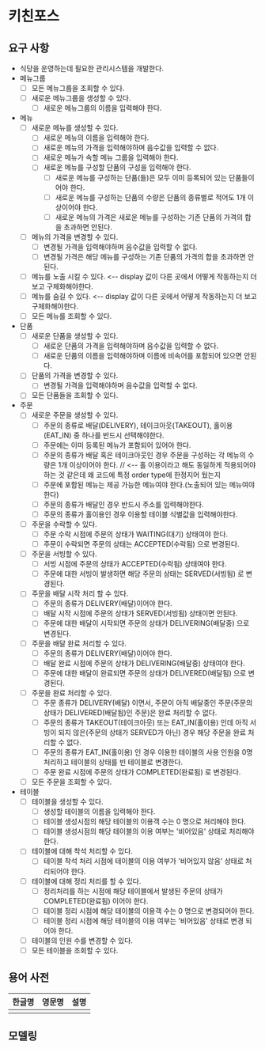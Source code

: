 # 키친포스

## 요구 사항

- 식당을 운영하는데 필요한 관리시스템을 개발한다.
- 메뉴그룹
    - [ ] 모든 메뉴그룹을 조회할 수 있다.
    - [ ] 새로운 메뉴그룹을 생성할 수 있다.
      - [ ] 새로운 메뉴그룹의 이름을 입력해야 한다. 

- 메뉴
    - [ ] 새로운 메뉴를 생성할 수 있다.
      - [ ] 새로운 메뉴의 이름을 입력해야 한다.
      - [ ] 새로운 메뉴의 가격을 입력해야하며 음수값을 입력할 수 없다.
      - [ ] 새로운 메뉴가 속할 메뉴 그룹을 입력해야 한다.
      - [ ] 새로운 메뉴를 구성할 단품의 구성을 입력해야 한다.
        - [ ] 새로운 메뉴를 구성하는 단품(들)은 모두 이미 등록되어 있는 단품들이어야 한다.
        - [ ] 새로운 메뉴를 구성하는 단품의 수량은 단품의 종류별로 적어도 1개 이상이어야 한다.
        - [ ] 새로운 메뉴의 가격은 새로운 메뉴를 구성하는 기존 단품의 가격의 합을 초과하면 안된다.
    - [ ] 메뉴의 가격을 변경할 수 있다.
      - [ ] 변경될 가격을 입력해야하며 음수값을 입력할 수 없다.
      - [ ] 변경될 가격은 해당 메뉴를 구성하는 기존 단품의 가격의 합을 초과하면 안된다.
    - [ ] 메뉴를 노출 시킬 수 있다. <-- display 값이 다른 곳에서 어떻게 작동하는지 더 보고 구체화해야한다.
    - [ ] 메뉴를 숨길 수 있다. <-- display 값이 다른 곳에서 어떻게 작동하는지 더 보고 구체화해야한다.
    - [ ] 모든 메뉴를 조회할 수 있다.

- 단품
    - [ ] 새로운 단품을 생성할 수 있다.
      - [ ] 새로운 단품의 가격을 입력해야하며 음수값을 입력할 수 없다.
      - [ ] 새로운 단품의 이름을 입력해야하며 이름에 비속어를 포함되어 있으면 안된다.
    - [ ] 단품의 가격을 변경할 수 있다.
      - [ ] 변경될 가격을 입력해야하며 음수값을 입력할 수 없다.
    - [ ] 모든 단품들을 조회할 수 있다.

- 주문
    - [ ] 새로운 주문을 생성할 수 있다. 
      - [ ] 주문의 종류로 배달(DELIVERY), 테이크아웃(TAKEOUT), 홀이용(EAT_IN) 중 하나를 반드시 선택해야한다. 
      - [ ] 주문에는 이미 등록된 메뉴가 포함되어 있어야 한다.
      - [ ] 주문의 종류가 배달 혹은 테이크아웃인 경우 주문을 구성하는 각 메뉴의 수량은 1개 이상이어야 한다. // <-- 홀 이용이라고 해도 동일하게 적용되어야 하는 것 같은데 왜 코드에 특정 order type에 한정지어 뒀는지   
      - [ ] 주문에 포함된 메뉴는 제공 가능한 메뉴여야 한다.(노출되어 있는 메뉴여야 한다)
      - [ ] 주문의 종류가 배달인 경우 반드시 주소를 입력해야한다. 
      - [ ] 주문의 종류가 홀이용인 경우 이용할 테이블 식별값을 입력해야한다.
    - [ ] 주문을 수락할 수 있다.
      - [ ] 주문 수락 시점에 주문의 상태가 WAITING(대기) 상태여야 한다.
      - [ ] 주문이 수락되면 주문의 상태는 ACCEPTED(수락됨) 으로 변경된다.
    - [ ] 주문을 서빙할 수 있다.
      - [ ] 서빙 시점에 주문의 상태가 ACCEPTED(수락됨) 상태여야 한다.
      - [ ] 주문에 대한 서빙이 발생하면 해당 주문의 상태는 SERVED(서빙됨) 로 변경된다.
    - [ ] 주문을 배달 시작 처리 할 수 있다.
      - [ ] 주문의 종류가 DELIVERY(배달)이어야 한다.
      - [ ] 배달 시작 시점에 주문의 상태가 SERVED(서빙됨) 상태이면 안된다.
      - [ ] 주문에 대한 배달이 시작되면 주문의 상태가 DELIVERING(배달중) 으로 변경된다.
    - [ ] 주문을 배달 완료 처리할 수 있다.
      - [ ] 주문의 종류가 DELIVERY(배달)이어야 한다.
      - [ ] 배달 완료 시점에 주문의 상태가 DELIVERING(배달중) 상태여야 한다.
      - [ ] 주문에 대한 배달이 완료되면 주문의 상태가 DELIVERED(배달됨) 으로 변경된다.
    - [ ] 주문을 완료 처리할 수 있다.
      - [ ] 주문 종류가 DELIVERY(배달) 이면서, 주문이 아직 배달중인 주문(주문의 상태가 DELIVERED(배달됨)인 주문)은 완료 처리할 수 없다.
      - [ ] 주문의 종류가 TAKEOUT(테이크아웃) 또는 EAT_IN(홀이용) 인데 아직 서빙이 되지 않은(주문의 상태가 SERVED가 아닌) 경우 해당 주문을 완료 처리할 수 없다.
      - [ ] 주문의 종류가 EAT_IN(홀이용) 인 경우 이용한 테이블의 사용 인원을 0명 처리하고 테이블의 상태를 빈 테이블로 변경한다.
      - [ ] 주문 완료 시점에 주문의 상태가 COMPLETED(완료됨) 로 변경된다.
    - [ ] 모든 주문을 조회할 수 있다.

- 테이블
    - [ ] 테이블을 생성할 수 있다.
      - [ ] 생성할 테이블의 이름을 입력해야 한다.
      - [ ] 테이블 생성시점의 해당 테이블의 이용객 수는 0 명으로 처리해야 한다.
      - [ ] 테이블 생성시점의 해당 테이블의 이용 여부는 '비어있음' 상태로 처리해야 한다.
    - [ ] 테이블에 대해 착석 처리할 수 있다.
      - [ ] 테이블 착석 처리 시점에 테이블의 이용 여부가 '비어있지 않음' 상태로 처리되어야 한다.
    - [ ] 테이블에 대해 정리 처리를 할 수 있다.
      - [ ] 정리처리를 하는 시점에 해당 테이블에서 발생된 주문의 상태가 COMPLETED(완료됨) 이어야 한다.
      - [ ] 테이블 정리 시점에 해당 테이블의 이용객 수는 0 명으로 변경되어야 한다.
      - [ ] 테이블 정리 시점에 해당 테이블의 이용 여부는 '비어있음' 상태로 변경 되어야 한다.
    - [ ] 테이블의 인원 수를 변경할 수 있다.
    - [ ] 모든 테이블을 조회할 수 있다.

## 용어 사전

| 한글명 | 영문명 | 설명 |
| --- | --- | --- |
|  |  |  |

## 모델링
